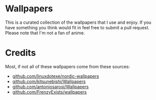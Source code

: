 # Wallpapers

This is a curated collection of the wallpapers that I use and enjoy. If you have something you think would fit in feel free to submit a pull request. Please note that I'm not a fan of anime.

# Credits

Most, if not all of these wallpapers come from these sources:
 - [github.com/linuxdotexe/nordic-wallpapers](https://github.com/linuxdotexe/nordic-wallpapers/tree/master/wallpapers)
 - [github.com/kitsunebishi/Wallpapers](https://github.com/kitsunebishi/Wallpapers)
 - [github.com/antoniosarosi/Wallpapers](https://github.com/antoniosarosi/Wallpapers)
 - [github.com/FrenzyExists/wallpapers](https://github.com/FrenzyExists/wallpapers)

